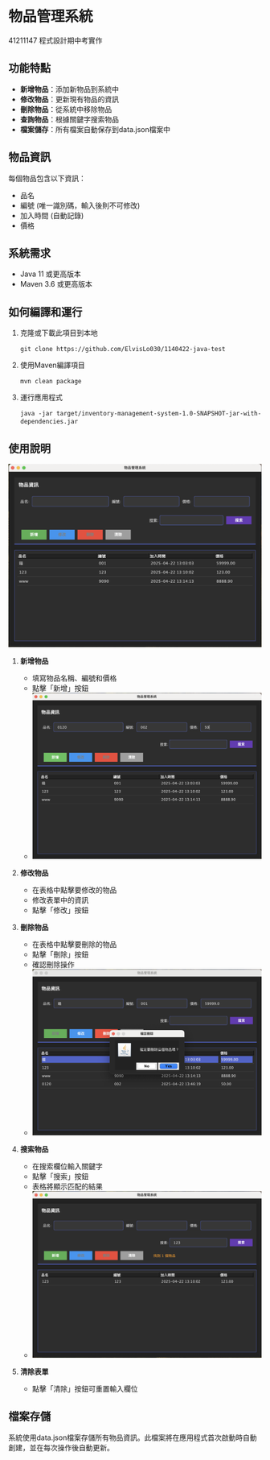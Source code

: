 # 物品管理系統

41211147 程式設計期中考實作

## 功能特點

- **新增物品**：添加新物品到系統中
- **修改物品**：更新現有物品的資訊
- **刪除物品**：從系統中移除物品
- **查詢物品**：根據關鍵字搜索物品
- **檔案儲存**：所有檔案自動保存到data.json檔案中

## 物品資訊

每個物品包含以下資訊：
- 品名
- 編號 (唯一識別碼，輸入後則不可修改)
- 加入時間 (自動記錄)
- 價格

## 系統需求

- Java 11 或更高版本
- Maven 3.6 或更高版本

## 如何編譯和運行

1. 克隆或下載此項目到本地
   ```
   git clone https://github.com/ElvisLo030/1140422-java-test
   ```

2. 使用Maven編譯項目
   ```
   mvn clean package
   ```

3. 運行應用程式
   ```
   java -jar target/inventory-management-system-1.0-SNAPSHOT-jar-with-dependencies.jar
   ```

## 使用說明

![](https://github.com/ElvisLo030/1140422-java-test/blob/main/photo/01.png)

1. **新增物品**
   - 填寫物品名稱、編號和價格
   - 點擊「新增」按鈕
   - ![](https://github.com/ElvisLo030/1140422-java-test/blob/main/photo/02.png)

2. **修改物品**
   - 在表格中點擊要修改的物品
   - 修改表單中的資訊
   - 點擊「修改」按鈕

3. **刪除物品**
   - 在表格中點擊要刪除的物品
   - 點擊「刪除」按鈕
   - 確認刪除操作
   - ![](https://github.com/ElvisLo030/1140422-java-test/blob/main/photo/04.png)

4. **搜索物品**
   - 在搜索欄位輸入關鍵字
   - 點擊「搜索」按鈕
   - 表格將顯示匹配的結果
   - ![](https://github.com/ElvisLo030/1140422-java-test/blob/main/photo/06.png)

5. **清除表單**
   - 點擊「清除」按鈕可重置輸入欄位

## 檔案存儲

系統使用data.json檔案存儲所有物品資訊。此檔案將在應用程式首次啟動時自動創建，並在每次操作後自動更新。 
